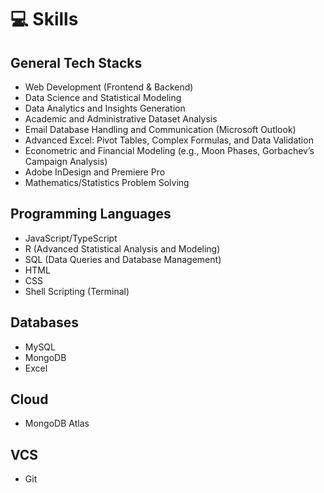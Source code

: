# 💻 Skills

## General Tech Stacks
- Web Development (Frontend & Backend)
- Data Science and Statistical Modeling
- Data Analytics and Insights Generation
- Academic and Administrative Dataset Analysis
- Email Database Handling and Communication (Microsoft Outlook)
- Advanced Excel: Pivot Tables, Complex Formulas, and Data Validation
- Econometric and Financial Modeling (e.g., Moon Phases, Gorbachev’s Campaign Analysis)
- Adobe InDesign and Premiere Pro
- Mathematics/Statistics Problem Solving

## Programming Languages
- JavaScript/TypeScript
- R (Advanced Statistical Analysis and Modeling)
- SQL (Data Queries and Database Management)
- HTML
- CSS
- Shell Scripting (Terminal)

## Databases
- MySQL
- MongoDB
- Excel

## Cloud
- MongoDB Atlas

## VCS
- Git
